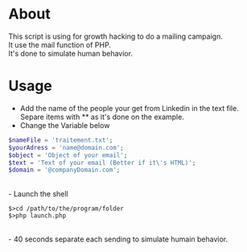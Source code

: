 About
=====

This script is using for growth hacking to do a mailing campaign.<br/>
It use the mail function of PHP.<br/>
It's done to simulate human behavior.<br/>

Usage
=====

- Add the name of the people your get from Linkedin in the text file. Separe items with ** as it's done on the example.<br/>
- Change the Variable below<br/>
```php
$nameFile = 'traitement.txt';
$yourAdress = 'name@domain.com';
$object = 'Object of your email';
$text = 'Text of your email (Better if it\'s HTML)';
$domain = '@companyDomain.com';

```
<br/>
- Launch the shell<br/>

```shell
$>cd /path/to/the/program/folder
$>php launch.php
```
<br/>
- 40 seconds separate each sending to simulate humain behavior.

